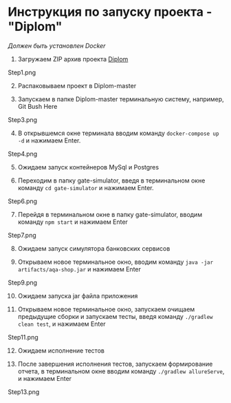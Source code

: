 # **Инструкция по запуску проекта - "Diplom"**

_Должен быть установлен Docker_

1. Загружаем ZIP архив проекта [Diplom](https://github.com/EvgeniyaSelivanova/Diplom)    

Step1.png

2. Распаковываем проект в Diplom-master 

3. Запускаем в папке Diplom-master терминальную систему, например, Git Bush Here

Step3.png

4. В открывшемся окне терминала вводим команду ```docker-compose up -d``` и нажимаем Enter.

Step4.png

5. Ожидаем запуск контейнеров MySql и Postgres

6. Переходим в папку gate-simulator, введя в терминальном окне команду ```cd gate-simulator``` и нажимаем Enter.

Step6.png

7. Перейдя в терминальном окне в папку gate-simulator, вводим команду ```npm start``` и нажимаем Enter

Step7.png

8. Ожидаем запуск симулятора банковских сервисов
   
9. Открываем новое терминальное окно, вводим команду ```java -jar artifacts/aqa-shop.jar``` и нажимаем Enter

Step9.png

10. Ожидаем запуска jar файла приложения

11. Открываем новое терминальное окно, запускаем очищаем предыдущие сборки и запускаем тесты,
    введя команду ```./gradlew clean test```, и нажимаем Enter

Step11.png

12. Ожидаем исполнение тестов

13. После завершения исполнения тестов, запускаем формирование отчета,
    в терминальном окне вводим команду ```./gradlew allureServe```, и нажимаем Enter

Step13.png